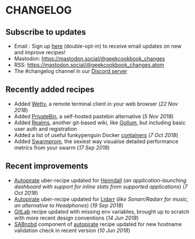 # CHANGELOG

## Subscribe to updates

* Email : Sign up [here](http://eepurl.com/dfx95n) (double-opt-in) to receive email updates on new and improve recipes!
* Mastodon: https://mastodon.social/@geekcookbook_changes
* RSS: https://mastodon.social/@geekcookbook_changes.atom
* The #changelog channel in our [Discord server](http://chat.funkypenguin.co.nz)

## Recently added recipes

* Added [Wetty](/recipes/wetty/), a remote terminal client in your web browser (_22 Nov 2018_)
* Added [PrivateBin](/recipes/privatebin/), a self-hosted pastebin alternative (_5 Nov 2018_)
* Added [Realms](/recipes/realms/), another git-based wiki, like [Gollum](/recipes/gollum/), but including basic user auth and registration
* Added a list of useful funkypenguin Docker [containers](/reference/containers/) (_7 Oct 2018_)
* Added [Swarmprom](/recipes/swarmprom/), the sexiest way visualise detailed performance metrics from your swarm (_17 Sep 2018_)

## Recent improvements

* [Autopirate](/recipes/autopirate/start/) uber-recipe updated for [Heimdall](/recipes/autopirate/heimdall/) (_an application-launching dashboard with support for inline stats from supported applications_) (_7 Oct 2018_)
* [Autopirate](/recipes/autopirate/start/) uber-recipe updated for [Lidarr](/recipes/autopirate/lidarr/) (_like Sonarr/Radarr for music, an alternative to Headphones_) (_19 Sep 2018_)
* [GitLab](/recipes/gitlab/) recipe updated with missing env variables, brought up to scratch with more recent design conventions (_14 Jun 2018_)
* [SABnzbd](/recipes/autopirate/sabnzbd/) component of [autopirate](/recipes/autopirate/start/) recipe updated for new hostname validation check in recent version (_10 Jun 2018_)
